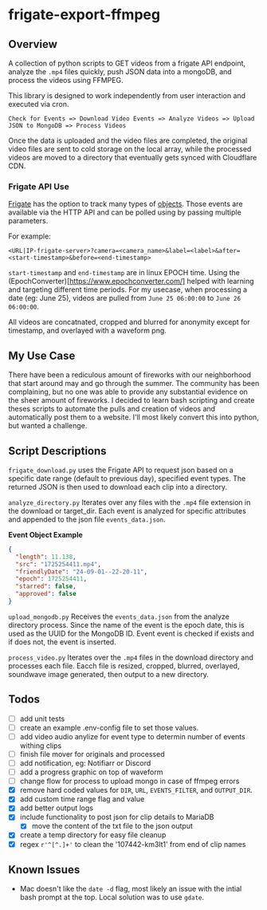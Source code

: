 # frigate-export-ffmpeg

## Overview
A collection of python scripts to GET videos from a frigate API endpoint, analyze the `.mp4` files quickly, push JSON data into a mongoDB, and process the videos using FFMPEG.

This library is designed to work independently from user interaction and executed via cron.

```
Check for Events => Download Video Events => Analyze Videos => Upload JSON to MongoDB => Process Videos
```

Once the data is uploaded and the video files are completed, the original video files are sent to cold storage on the local array, while the processed videos are moved to a directory that eventually gets synced with Cloudflare CDN.

### Frigate API Use
[Frigate](https://frigate.video/) has the option to track many types of [objects](https://docs.frigate.video/configuration/objects/). Those events are available via the HTTP API and can be polled using by passing multiple parameters.

For example:
```
<URL|IP-frigate-server>?camera=<camera_name>&label=<label>&after=<start-timestamp>&before=<end-timestamp>
```

`start-timestamp` and `end-timestamp` are in linux EPOCH time. Using the (EpochConverter)[https://www.epochconverter.com/] helped with learning and targeting different time periods. For my usecase, when processing a date (eg: June 25), videos are pulled from `June 25 06:00:00` to `June 26 06:00:00`.

All videos are concatnated, cropped and blurred for anonymity except for timestamp, and overlayed with a waveform png.

## My Use Case
There have been a rediculous amount of fireworks with our neighborhood that start around may and go through the summer. The community has been complaining, but no one was able to provide any substantial evidence on the sheer amount of fireworks. I decided to learn bash scripting and create theses scripts to automate the pulls and creation of videos and automatically post them to a website. I'll most likely convert this into python, but wanted a challenge.

## Script Descriptions
`frigate_download.py` uses the Frigate API to request json based on a specific date range (default to previous day), specified event types. The returned JSON is then used to download each clip into a directory.

`analyze_directory.py` Iterates over any files with the `.mp4` file extension in the download or target_dir. Each event is analyzed for specific attributes and appended to the json file `events_data.json`.

**Event Object Example**
```JSON
{
  "length": 11.138,
  "src": "1725254411.mp4",
  "friendlyDate": "24-09-01--22-20-11",
  "epoch": 1725254411,
  "starred": false,
  "approved": false
}
```

`upload_mongodb.py` Receives the `events_data.json` from the analyze directory process. Since the name of the event is the epoch date, this is used as the UUID for the MongoDB ID. Event event is checked if exists and if does not, the event is inserted.

`process_video.py` Iterates over the `.mp4` files in the download directory and processes each file. Eacch file is resized, cropped, blurred, overlayed, soundwave image generated, then output to a new directory.

## Todos
- [ ] add unit tests
- [ ] create an example .env-config file to set those values.
- [ ] add video audio anylize for event type to determin number of events withing clips
- [ ] finish file mover for originals and processed
- [ ] add notification, eg: Notifiarr or Discord
- [ ] add a progress graphic on top of waveform
- [ ] change flow for process to upload mongo in case of ffmpeg errors
- [x] remove hard coded values for `DIR`, `URL`, `EVENTS_FILTER`, and `OUTPUT_DIR`.
- [x] add custom time range flag and value
- [x] add better output logs
- [x] include functionality to post json for clip details to MariaDB
  - [x] move the content of the txt file to the json output
- [x] create a temp directory for easy file cleanup
- [x] regex `r'^[^.]+'` to clean the '107442-km3lt1' from end of clip names

## Known Issues
* Mac doesn't like the `date -d` flag, most likely an issue with the intial bash prompt at the top. Local solution was to use `gdate`.
